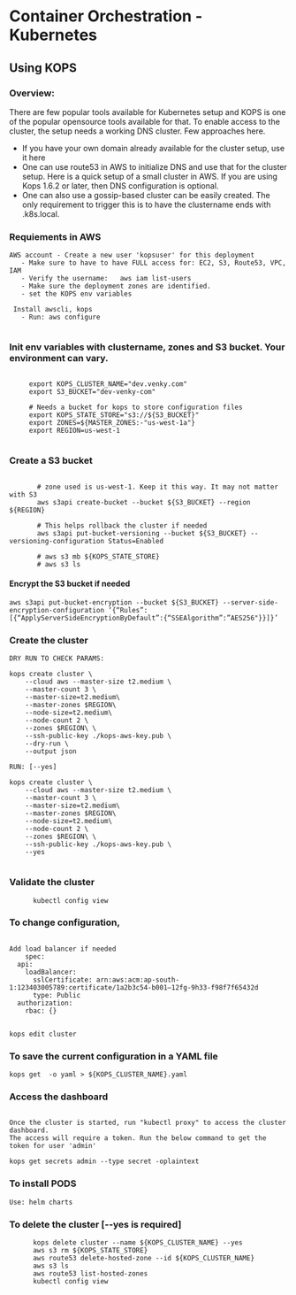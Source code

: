 # Container Orchestration - Kubernetes
## Using KOPS

### Overview:

  There are few popular tools available for Kubernetes setup and KOPS is one of the popular opensource tools available for that. 
   To enable access to the cluster, the setup needs a working DNS cluster. Few approaches here.
   * If you have your own domain already available for the cluster setup, use it here
   * One can use route53 in AWS to initialize DNS and use that for the cluster setup. Here is a quick setup of a small cluster in AWS. If you are using Kops 1.6.2 or later, then DNS configuration is optional. 
   * One can also use a gossip-based cluster can be easily created. The only requirement to trigger this is to have the clustername ends with .k8s.local.
   
   
  
### Requiements in AWS

```
AWS account - Create a new user 'kopsuser' for this deployment
   - Make sure to have to have FULL access for: EC2, S3, Route53, VPC, IAM
   - Verify the username:   aws iam list-users
   - Make sure the deployment zones are identified.
   - set the KOPS env variables
   
 Install awscli, kops
   - Run: aws configure
   
   ```
   
 ### Init env variables with clustername, zones  and S3 bucket. Your environment can vary.
 
 ```

      export KOPS_CLUSTER_NAME="dev.venky.com"
      export S3_BUCKET="dev-venky-com"

      # Needs a bucket for kops to store configuration files
      export KOPS_STATE_STORE="s3://${S3_BUCKET}"
      export ZONES=${MASTER_ZONES:-"us-west-1a"}
      export REGION=us-west-1
      
 ```
 
 ###  Create a S3 bucket
 
 ```

        # zone used is us-west-1. Keep it this way. It may not matter with S3
        aws s3api create-bucket --bucket ${S3_BUCKET} --region ${REGION}

        # This helps rollback the cluster if needed
        aws s3api put-bucket-versioning --bucket ${S3_BUCKET} --versioning-configuration Status=Enabled

        # aws s3 mb ${KOPS_STATE_STORE}
        # aws s3 ls
   ```
   
   #### Encrypt the S3 bucket if needed
   
```
aws s3api put-bucket-encryption --bucket ${S3_BUCKET} --server-side-encryption-configuration ‘{“Rules”:[{“ApplyServerSideEncryptionByDefault”:{“SSEAlgorithm”:”AES256"}}]}’
```

### Create the cluster

```
DRY RUN TO CHECK PARAMS:

kops create cluster \
    --cloud aws --master-size t2.medium \
    --master-count 3 \
    --master-size=t2.medium\
    --master-zones $REGION\
    --node-size=t2.medium\
    --node-count 2 \
    --zones $REGION\ \
    --ssh-public-key ./kops-aws-key.pub \
    --dry-run \
    --output json

RUN: [--yes]

kops create cluster \
    --cloud aws --master-size t2.medium \
    --master-count 3 \
    --master-size=t2.medium\
    --master-zones $REGION\
    --node-size=t2.medium\
    --node-count 2 \
    --zones $REGION\ \
    --ssh-public-key ./kops-aws-key.pub \
    --yes
    
```

### Validate the cluster

```
      kubectl config view
```

### To change configuration, 

```

Add load balancer if needed
    spec:
  api:
    loadBalancer:
      sslCertificate: arn:aws:acm:ap-south-1:123403005789:certificate/1a2b3c54-b001–12fg-9h33-f98f7f65432d
      type: Public
  authorization:
    rbac: {}
    

kops edit cluster

```

### To save the current configuration in a YAML file

```
kops get  -o yaml > ${KOPS_CLUSTER_NAME}.yaml

```

### Access the dashboard

```

Once the cluster is started, run "kubectl proxy" to access the cluster dashboard.
The access will require a token. Run the below command to get the token for user 'admin'

kops get secrets admin --type secret -oplaintext

```

### To install PODS

```
Use: helm charts

```

### To delete the cluster [--yes is required]

```
      kops delete cluster --name ${KOPS_CLUSTER_NAME} --yes
      aws s3 rm ${KOPS_STATE_STORE}
      aws route53 delete-hosted-zone --id ${KOPS_CLUSTER_NAME}
      aws s3 ls
      aws route53 list-hosted-zones
      kubectl config view
 ```



        
      
